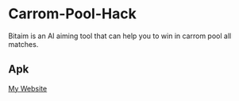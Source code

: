 # Carrom-Pool-Hack
Bitaim is an AI aiming tool that can help you to win in carrom pool all matches.
## Apk
[My Website](https://bitaim.co)
